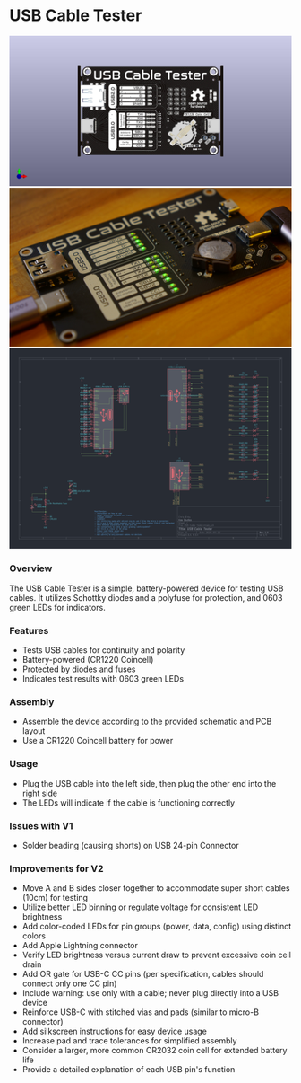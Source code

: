 **USB Cable Tester**
=====================

![PCB Render](<USB Cable Tester.jpg>)
![PCB in Real Life](DSC05738.JPG)
![PCB Schematic](<USB Cable Tester.svg>)


### Overview

The USB Cable Tester is a simple, battery-powered device for testing USB cables. It utilizes Schottky diodes and a polyfuse for protection, and 0603 green LEDs for indicators.

### Features

* Tests USB cables for continuity and polarity
* Battery-powered (CR1220 Coincell)
* Protected by diodes and fuses
* Indicates test results with 0603 green LEDs

### Assembly

* Assemble the device according to the provided schematic and PCB layout
* Use a CR1220 Coincell battery for power

### Usage

* Plug the USB cable into the left side, then plug the other end into the right side
* The LEDs will indicate if the cable is functioning correctly

### Issues with V1

* Solder beading (causing shorts) on USB 24-pin Connector

### Improvements for V2

* Move A and B sides closer together to accommodate super short cables (10cm) for testing
* Utilize better LED binning or regulate voltage for consistent LED brightness
* Add color-coded LEDs for pin groups (power, data, config) using distinct colors
* Add Apple Lightning connector
* Verify LED brightness versus current draw to prevent excessive coin cell drain
* Add OR gate for USB-C CC pins (per specification, cables should connect only one CC pin)
* Include warning: use only with a cable; never plug directly into a USB device
* Reinforce USB-C with stitched vias and pads (similar to micro-B connector)
* Add silkscreen instructions for easy device usage
* Increase pad and trace tolerances for simplified assembly
* Consider a larger, more common CR2032 coin cell for extended battery life
* Provide a detailed explanation of each USB pin's function

